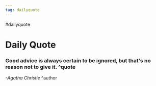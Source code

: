 ```yaml
---
tag: dailyquote
---
```


#dailyquote

# Daily Quote

### Good advice is always certain to be ignored, but that's no reason not to give it. ^quote
*-Agatha Christie* ^author
